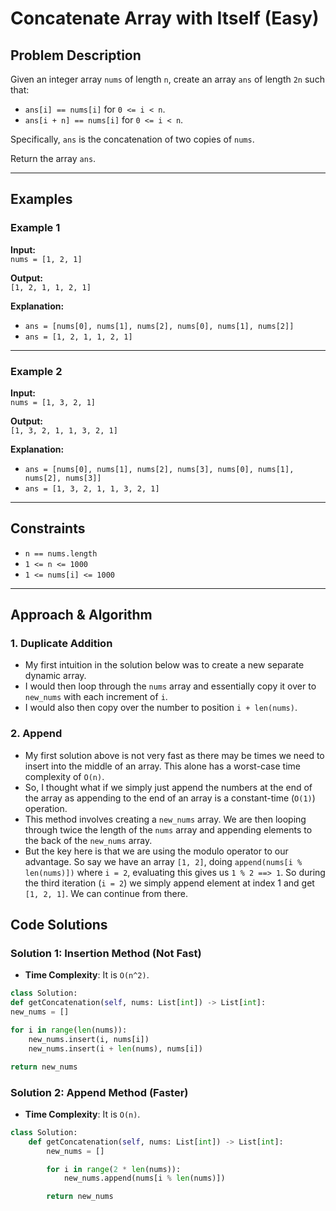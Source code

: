 # Concatenate Array with Itself (Easy)

## Problem Description

Given an integer array `nums` of length `n`, create an array `ans` of length `2n` such that:

- `ans[i] == nums[i]` for `0 <= i < n`.
- `ans[i + n] == nums[i]` for `0 <= i < n`.

Specifically, `ans` is the concatenation of two copies of `nums`.

Return the array `ans`.

---

## Examples

### **Example 1**

**Input:**  
`nums = [1, 2, 1]`

**Output:**  
`[1, 2, 1, 1, 2, 1]`

**Explanation:**

- `ans = [nums[0], nums[1], nums[2], nums[0], nums[1], nums[2]]`
- `ans = [1, 2, 1, 1, 2, 1]`

---

### **Example 2**

**Input:**  
`nums = [1, 3, 2, 1]`

**Output:**  
`[1, 3, 2, 1, 1, 3, 2, 1]`

**Explanation:**

- `ans = [nums[0], nums[1], nums[2], nums[3], nums[0], nums[1], nums[2], nums[3]]`
- `ans = [1, 3, 2, 1, 1, 3, 2, 1]`

---

## Constraints

- `n == nums.length`
- `1 <= n <= 1000`
- `1 <= nums[i] <= 1000`

---

## Approach & Algorithm

### 1. Duplicate Addition

- My first intuition in the solution below was to create a new separate dynamic array.
- I would then loop through the `nums` array and essentially copy it over to `new_nums` with each increment of `i`.
- I would also then copy over the number to position `i + len(nums)`.

### 2. Append

- My first solution above is not very fast as there may be times we need to insert into the middle of an array. This alone has a worst-case time complexity of `O(n)`.
- So, I thought what if we simply just append the numbers at the end of the array as appending to the end of an array is a constant-time (`O(1)`) operation.
- This method involves creating a `new_nums` array. We are then looping through twice the length of the `nums` array and appending elements to the back of the `new_nums` array.
- But the key here is that we are using the modulo operator to our advantage. So say we have an array `[1, 2]`, doing `append(nums[i % len(nums)])` where `i = 2`, evaluating this gives us `1 % 2 ==> 1`. So during the third iteration (`i = 2`) we simply append element at index 1 and get `[1, 2, 1]`. We can continue from there.

## Code Solutions

### Solution 1: Insertion Method (Not Fast)

- **Time Complexity**: It is `O(n^2)`.

```python
class Solution:
def getConcatenation(self, nums: List[int]) -> List[int]:
new_nums = []

for i in range(len(nums)):
    new_nums.insert(i, nums[i])
    new_nums.insert(i + len(nums), nums[i])

return new_nums
```

### Solution 2: Append Method (Faster)

- **Time Complexity**: It is `O(n)`.

```python
class Solution:
    def getConcatenation(self, nums: List[int]) -> List[int]:
        new_nums = []

        for i in range(2 * len(nums)):
            new_nums.append(nums[i % len(nums)])

        return new_nums
```
